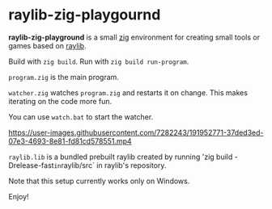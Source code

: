 # raylib-zig-playgournd

**raylib-zig-playground** is a small [zig](https://ziglang.org/) environment for creating small tools or games based on [raylib](https://github.com/raysan5/raylib).

Build with `zig build`. Run with `zig build run-program`.

`program.zig` is the main program.

`watcher.zig` watches `program.zig` and restarts it on change. This makes iterating on the code more fun.

You can use `watch.bat` to start the watcher.

https://user-images.githubusercontent.com/7282243/191952771-37ded3ed-07e3-4693-8e81-fd81cd578551.mp4

`raylib.lib` is a bundled prebuilt raylib created by running 'zig build -Drelease-fast` in `raylib/src` in raylib's repository.

Note that this setup currently works only on Windows.

Enjoy!

